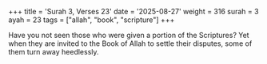 +++
title = 'Surah 3, Verses 23'
date = '2025-08-27'
weight = 316
surah = 3
ayah = 23
tags = ["allah", "book", "scripture"]
+++

Have you not seen those who were given a portion of the Scriptures? Yet when they are invited to the Book of Allah to settle their disputes, some of them turn away heedlessly.